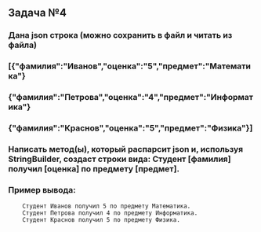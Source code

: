 ## Задача №4

### Дана json строка (можно сохранить в файл и читать из файла) 
### [{"фамилия":"Иванов","оценка":"5","предмет":"Математика"}
### {"фамилия":"Петрова","оценка":"4","предмет":"Информатика"}
### {"фамилия":"Краснов","оценка":"5","предмет":"Физика"}]
###  Написать метод(ы), который распарсит json и, используя StringBuilder, создаст строки вида: Студент [фамилия] получил [оценка] по предмету [предмет].
### Пример вывода:
        Студент Иванов получил 5 по предмету Математика.
        Студент Петрова получил 4 по предмету Информатика.
        Студент Краснов получил 5 по предмету Физика.

